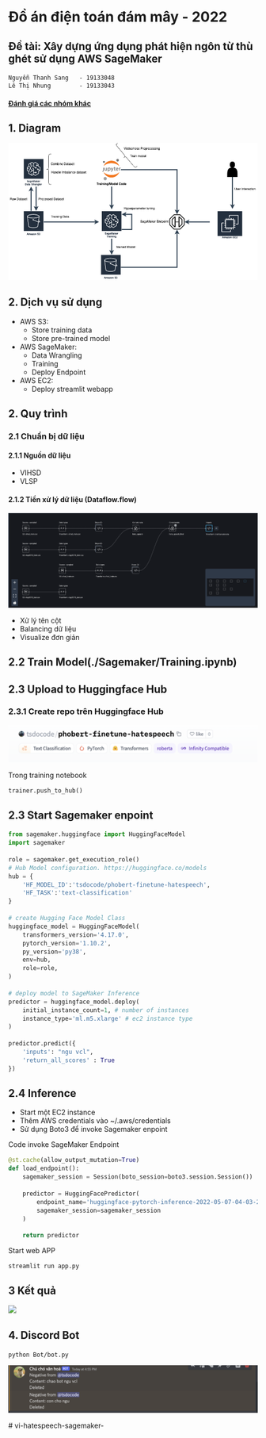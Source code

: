 # Đồ án điện toán đám mây - 2022
## Đề tài: Xây dựng ứng dụng phát hiện ngôn từ thù ghét sử dụng AWS SageMaker

> 
    Nguyễn Thanh Sang   - 19133048
    Lê Thị Nhung        - 19133043


#### [Đánh giá các nhóm khác](https://docs.google.com/document/d/15QhKDs0kT1ze8f6ci9jcZaPctEEvm0i9GIQ3DQcjOiY/edit)

## 1. Diagram 
![](./assets/pipeline.png)
## 2. Dịch vụ sử dụng
-   AWS S3:
    -   Store training data
    -   Store pre-trained model 
-   AWS SageMaker:
    -   Data Wrangling
    -   Training 
    -   Deploy Endpoint
-   AWS EC2:
    -   Deploy streamlit webapp
## 2. Quy trình
### 2.1 Chuẩn bị dữ liệu
#### 2.1.1 Nguồn dữ liệu
-   VIHSD
-   VLSP 

#### 2.1.2 Tiền xử lý dữ liệu (Dataflow.flow)
![](./assets/dataflow.png)
-   Xử lý tên cột
-   Balancing dữ liệu
-   Visualize đơn giản
## 2.2 Train Model(./Sagemaker/Training.ipynb)
## 2.3 Upload to Huggingface Hub
### 2.3.1 Create repo trên Huggingface Hub
![](./assets/huggingface.png)

Trong training notebook
```python
trainer.push_to_hub()
```
## 2.3 Start Sagemaker enpoint
```python
from sagemaker.huggingface import HuggingFaceModel
import sagemaker

role = sagemaker.get_execution_role()
# Hub Model configuration. https://huggingface.co/models
hub = {
	'HF_MODEL_ID':'tsdocode/phobert-finetune-hatespeech',
	'HF_TASK':'text-classification'
}

# create Hugging Face Model Class
huggingface_model = HuggingFaceModel(
	transformers_version='4.17.0',
	pytorch_version='1.10.2',
	py_version='py38',
	env=hub,
	role=role, 
)

# deploy model to SageMaker Inference
predictor = huggingface_model.deploy(
	initial_instance_count=1, # number of instances
	instance_type='ml.m5.xlarge' # ec2 instance type
)

predictor.predict({
	'inputs': "ngu vcl",
    'return_all_scores' : True
})
```
## 2.4 Inference
- Start một EC2 instance
- Thêm AWS credentials vào ~/.aws/credentials
- Sử dụng Boto3 để invoke Sagemaker enpoint 


Code invoke SageMaker Endpoint
```python
@st.cache(allow_output_mutation=True)
def load_endpoint():
    sagemaker_session = Session(boto_session=boto3.session.Session())

    predictor = HuggingFacePredictor(
        endpoint_name='huggingface-pytorch-inference-2022-05-07-04-03-22-044', 
        sagemaker_session=sagemaker_session
    )

    return predictor
```

Start web APP

```
streamlit run app.py
```

## 3 Kết quả
![](./assets/demo.gif)


## 4. Discord Bot
```
python Bot/bot.py
```

![](./assets/bot.png)






#   v i - h a t e s p e e c h - s a g e m a k e r - 
 
 